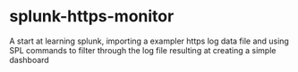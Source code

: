 # splunk-https-monitor
A start at learning splunk, importing a exampler https log data file and using SPL commands to filter through the log file resulting at creating a simple dashboard
